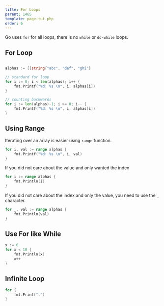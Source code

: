 ```yaml
---
title: For Loops
parent: 1465
template: page-tut.php
order: 6
---
```


Go uses `for` for all loops, there is no `while` or `do-while` loops.

## For Loop

```go

alphas := []string{"abc", "def", "ghi"}

// standard for loop
for i := 0; i < len(alphas); i++ {
	fmt.Printf("%d: %s \n", i, alphas[i])
}

// counting backwards
for i := len(alphas)-1; i >= 0; i-- {
	fmt.Printf("%d: %s \n", i, alphas[i])
}
```

## Using Range

Iterating over an array is easier using `range` function.

```go
for i, val := range alphas {
	fmt.Printf("%d: %s \n", i, val)
}
```

If you did not care about the value and only wanted the index

```go
for i := range alphas {
	fmt.Println(i)
}
```

If you did not care about the index and only the value, you need to use the `_` character.

```go
for _, val := range alphas {
	fmt.Println(val)
}
```

## Use For like  While

```go
x := 0
for x < 10 {
	fmt.Println(x)
	x++
}
```

## Infinite Loop

```go
for {
	fmt.Print(".")
}
```

